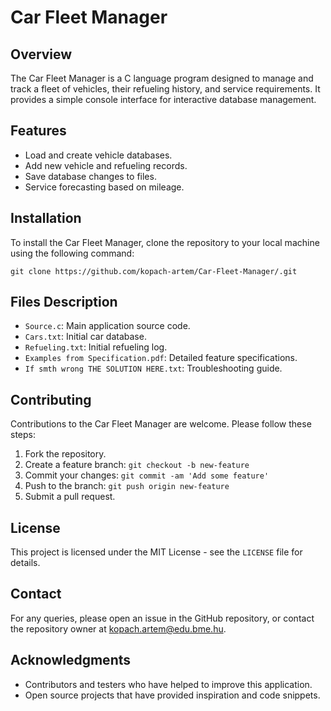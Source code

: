 # Car Fleet Manager

## Overview
The Car Fleet Manager is a C language program designed to manage and track a fleet of vehicles, their refueling history, and service requirements. It provides a simple console interface for interactive database management.

## Features
- Load and create vehicle databases.
- Add new vehicle and refueling records.
- Save database changes to files.
- Service forecasting based on mileage.

## Installation
To install the Car Fleet Manager, clone the repository to your local machine using the following command:
```
git clone https://github.com/kopach-artem/Car-Fleet-Manager/.git
```
## Files Description
- `Source.c`: Main application source code.
- `Cars.txt`: Initial car database.
- `Refueling.txt`: Initial refueling log.
- `Examples from Specification.pdf`: Detailed feature specifications.
- `If smth wrong THE SOLUTION HERE.txt`: Troubleshooting guide.

## Contributing
Contributions to the Car Fleet Manager are welcome. Please follow these steps:

1. Fork the repository.
2. Create a feature branch: `git checkout -b new-feature`
3. Commit your changes: `git commit -am 'Add some feature'`
4. Push to the branch: `git push origin new-feature`
5. Submit a pull request.

## License
This project is licensed under the MIT License - see the `LICENSE` file for details.

## Contact
For any queries, please open an issue in the GitHub repository, or contact the repository owner at kopach.artem@edu.bme.hu.

## Acknowledgments
- Contributors and testers who have helped to improve this application.
- Open source projects that have provided inspiration and code snippets.

